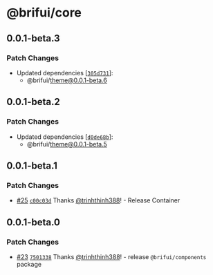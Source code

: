 # @brifui/core

## 0.0.1-beta.3

### Patch Changes

- Updated dependencies [[`305d731`](https://github.com/brifui-org/brif-ui/commit/305d731df9b2d863515be9f88d17f2517e4a5bd0)]:
  - @brifui/theme@0.0.1-beta.6

## 0.0.1-beta.2

### Patch Changes

- Updated dependencies [[`d0de68b`](https://github.com/brifui-org/brif-ui/commit/d0de68b19ab180b9d086f4d36b8ea42f02efa284)]:
  - @brifui/theme@0.0.1-beta.5

## 0.0.1-beta.1

### Patch Changes

- [#25](https://github.com/brifui-org/brif-ui/pull/25) [`c00c03d`](https://github.com/brifui-org/brif-ui/commit/c00c03d17b1230204b0f5b2a82968aa8bd4cc5fa) Thanks [@trinhthinh388](https://github.com/trinhthinh388)! - Release Container

## 0.0.1-beta.0

### Patch Changes

- [#23](https://github.com/brifui-org/brif-ui/pull/23) [`7501338`](https://github.com/brifui-org/brif-ui/commit/75013387190639e0eb4f62dca7651ce91382b06c) Thanks [@trinhthinh388](https://github.com/trinhthinh388)! - release `@brifui/components` package
